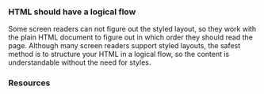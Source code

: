 ### HTML should have a logical flow

Some screen readers can not figure out the styled layout, so they work with the plain HTML document to figure out in which order they should read the page. Although many screen readers support styled layouts, the safest method is to structure your HTML in a logical flow, so the content is understandable without the need for styles.

### Resources
<!-- Whenever possible, include the links to more advanced guide-->

<!-- category: (2)-->
<!-- available categories:
    0: accessibility rules that everyone should follow with no exception
    1: accessibility tips that make outstanding user experience
    2: facts about designing for accessibility, testing etc.
-->